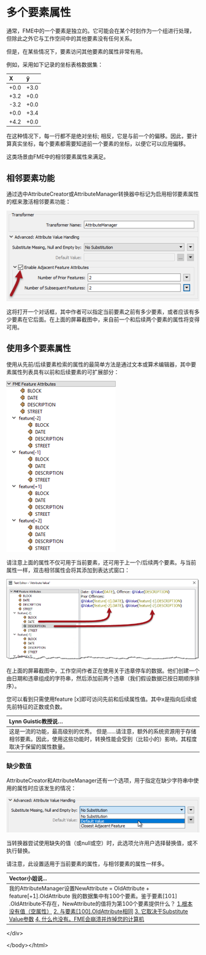 # 多个要素属性

通常，FME中的一个要素是独立的。它可能会在某个时刻作为一个组进行处理，但除此之外它与工作空间中的其他要素没有任何关系。

但是，在某些情况下，要素访问其他要素的属性非常有用。

例如，采用如下记录的坐标表格数据集：

| X | ÿ |
| :--- | :--- |
| +0.0 | +3.0 |
| +3.2 | +0.0 |
| -3.2 | +0.0 |
| +0.0 | +3.4 |
| +4.2 | +0.0 |

在这种情况下，每一行都不是绝对坐标; 相反，它是与前一个的偏移。因此，要计算真实坐标，每个要素都需要知道前一个要素的坐标，以便它可以应用偏移。

这类场景由FME中的相邻要素属性来满足。

## 相邻要素功能

通过选中AttributeCreator或AttributeManager转换器中标记为启用相邻要素属性的框来激活相邻要素功能：

[![](../.gitbook/assets/img1.015.adjacentattributeoption.png)](https://github.com/domix2000/FMETraining/blob/Desktop-Advanced-2018/DesktopAdvanced1Attributes/Images/Img1.015.AdjacentAttributeOption.png)

这将打开一个对话框，其中作者可以指定当前要素之前有多少要素，或者应该有多少要素在它后面。在上面的屏幕截图中，来自前一个和后续两个要素的属性将变得可用。

## 使用多个要素属性

使用从先前/后续要素检索的属性的最简单方法是通过文本或算术编辑器，其中要素属性列表具有以前和后续要素的可扩展部分：

[![](../.gitbook/assets/img1.016.adjacentattributesineditor.png)](https://github.com/domix2000/FMETraining/blob/Desktop-Advanced-2018/DesktopAdvanced1Attributes/Images/Img1.016.AdjacentAttributesInEditor.png)

请注意上面的属性不仅可用于当前要素，还可用于上一个/后续两个要素。与当前属性一样，双击相邻属性会将其添加到表达式窗口：

[![](../.gitbook/assets/img1.017.adjacentattributesusedineditor.png)](https://github.com/domix2000/FMETraining/blob/Desktop-Advanced-2018/DesktopAdvanced1Attributes/Images/Img1.017.AdjacentAttributesUsedInEditor.png)

在上面的屏幕截图中，工作空间作者正在使用关于违章停车的数据。他们创建一个由日期和违章组成的字符串，然后添加前两个违章（我们假设数据已按日期顺序排序）。

您可以看到只需使用feature \[x\]即可访问先前和后续属性值。其中x是指向后续或先前特征的正数或负数。

|  Lynn Guistic教授说… |
| :--- |
|  这是一流的功能，最高级别的优秀。  但是......请注意，额外的系统资源用于存储相邻要素。因此，使用这些功能时，转换性能会受到（比较小的）影响，其程度取决于保留的属性数量。 |

### 缺少数值

AttributeCreator和AttributeManager还有一个选项，用于指定在缺少字符串中使用的属性时应该发生的情况：

[![](../.gitbook/assets/img1.018.adjacentattributesubstitutions.png)](https://github.com/domix2000/FMETraining/blob/Desktop-Advanced-2018/DesktopAdvanced1Attributes/Images/Img1.018.AdjacentAttributeSubstitutions.png)

当转换器尝试使用缺失的值（或null或空）时，此选项允许用户选择替换值，或不执行替换。

请注意，此设置适用于当前要素的属性，与相邻要素的属性一样多。

|  Vector小姐说... |
| :--- |
|  我的AttributeManager设置NewAttribute = OldAttribute + feature\[+1\].OldAttribute  我的数据集中有100个要素。鉴于要素\[101\] .OldAttribute不存在，NewAttribute的值将为第100个要素提供什么？  [1.根本没有值（空属性）](http://52.73.3.37/fmedatastreaming/Manual/QAResponse2017.fmw?chapter=15&question=3&answer=1&DestDataset_TEXTLINE=C%3A%5CFMEOutput%5CQAResponse.html) [2. 与要素\[100\].OldAttribute相同](http://52.73.3.37/fmedatastreaming/Manual/QAResponse2017.fmw?chapter=15&question=3&answer=2&DestDataset_TEXTLINE=C%3A%5CFMEOutput%5CQAResponse.html) [3. 它取决于Substitute Value参数](http://52.73.3.37/fmedatastreaming/Manual/QAResponse2017.fmw?chapter=15&question=3&answer=3&DestDataset_TEXTLINE=C%3A%5CFMEOutput%5CQAResponse.html) [4. 什么也没有。FME会崩溃并炸掉您的计算机](http://52.73.3.37/fmedatastreaming/Manual/QAResponse2017.fmw?chapter=15&question=3&answer=4&DestDataset_TEXTLINE=C%3A%5CFMEOutput%5CQAResponse.html) |

&lt;/div&gt;

&lt;/body&gt;&lt;/html&gt;

